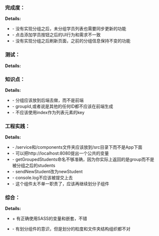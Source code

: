### 完成度：


__Details:__

- \- 没有实现分组之后，未分组学员列表也需要同步更新的功能
- \- 点击添加学员按钮之后的UI行为和需求不一致
- \- 没有实现分组之后刷新页面，之前的分组信息保持不变的功能

### 测试：


__Details:__



### 知识点：


__Details:__

- \- 分组应该放到后端去做，而不是前端
- \- groupId,或者说是其他的任何ID都不应该在前端生成
- \- 不应该使用index作为列表元素的key

### 工程实践：


__Details:__

- \- /service和/components文件夹应该放到/src目录下而不是App下面
- \- 可以把http://localhost:8080提出一个公共的变量
- \- getGroupedStudents命名不够准确，因为你实际上返回的是group而不是被分组之后的students
- \- sendNewStudent改为newStudent
- \- console.log不应该被提交上去
- \- 这个组件太不单一职责了，应该再继续划分子组件

### 综合：


__Details:__
+ \+ 有正确使用SASS的变量和嵌套，不错
- \- 有划分组件的意识，但是划分的粒度和文件夹结构组织都不对

